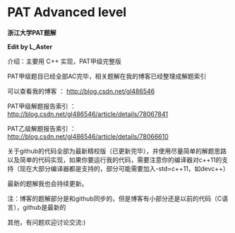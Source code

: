 # PAT Advanced level 
**浙江大学PAT题解** 

**Edit by L_Aster**

介绍：主要用 C++ 实现，PAT甲级完整版

PAT甲级题目已经全部AC完毕，相关题解在我的博客已经整理成解题索引

可以查看我的博客 ： http://blog.csdn.net/gl486546

PAT甲级解题报告索引 ： http://blog.csdn.net/gl486546/article/details/78067841

PAT乙级解题报告索引 ： http://blog.csdn.net/gl486546/article/details/78066610

关于github的代码全部为最新精校版（已更新完毕），并使用尽量简单的解题思路以及简单的代码实现，如果你要运行我的代码，需要注意你的编译器对c++11的支持（现在大部分编译器都是支持的，部分可能需要加入-std=c++11，如devc++）

最新的题解我也会持续更新。

注：博客的题解部分是和github同步的，但是博客有小部分还是以前的代码（C语言），github是最新的

其他，有问题欢迎讨论交流:)
